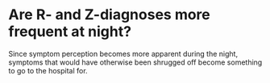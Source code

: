 # Are R- and Z-diagnoses more frequent at night?
Since symptom perception becomes more apparent during the night, symptoms that would have otherwise been shrugged off become something to go to the hospital for.

<!-- {BearID:88CEAA31-133F-4A54-A238-527CBCB14D48-11123-00002209F0F04A18} -->
